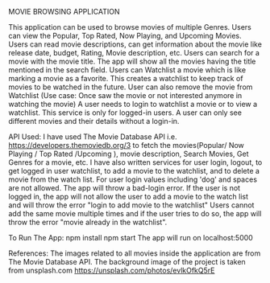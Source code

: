 MOVIE BROWSING APPLICATION

This application can be used to browse movies of multiple Genres.
Users can view the Popular, Top Rated, Now Playing, and Upcoming Movies.
Users can read movie descriptions, can get information about the movie like release date, budget, Rating, Movie description, etc.
Users can search for a movie with the movie title. The app will show all the movies having the title mentioned in the search field.
Users can Watchlist a movie which is like marking a movie as a favorite. This creates a watchlist to keep track of movies to be watched in the future.
User can also remove the movie from Watchlist (Use case: Once saw the movie or not interested anymore in watching the movie)
A user needs to login to watchlist a movie or to view a watchlist. This service is only for logged-in users.
A user can only see different movies and their details without a login-in.

API Used:
I have used The Movie Database API i.e. https://developers.themoviedb.org/3 to fetch the movies(Popular/ Now Playing / Top Rated /Upcoming ), movie description, Search Movies, Get Genres for a movie, etc.
I have also written services for user login, logout, to get logged in user watchlist, to add a movie to the watchlist, and to delete a movie from the watch list.
For user login values including 'dog' and spaces are not allowed. The app will throw a bad-login error.
If the user is not logged in, the app will not allow the user to add a movie to the watch list and will throw the error "login to add movie to the watchlist"
Users cannot add the same movie multiple times and if the user tries to do so, the app will throw the error "movie already in the watchlist".

To Run The App:
npm install
npm start
The app will run on localhost:5000

References:
The images related to all movies inside the application are from The Movie Database API.
The background image of the project is taken from unsplash.com https://unsplash.com/photos/evlkOfkQ5rE
